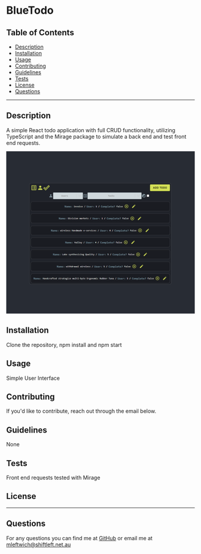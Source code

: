 
  
  # BlueTodo
  
  ## Table of Contents
  * [Description](#description)
  * [Installation](#installation)
  * [Usage](#usage)
  * [Contributing](#contributing)
  * [Guidelines](#guidelines)
  * [Tests](#tests)
  * [License](#license)
  * [Questions](#questions)
---

  ## Description
  A simple React todo application with full CRUD functionality, utilizing TypeScript and the Mirage package to simulate a back end and test front end requests.

![screenshot](./screenshot.png)

  ## Installation
   Clone the repository, npm install and npm start


  ## Usage
   Simple User Interface


  ## Contributing
   If you'd like to contribute, reach out through the email below.


  ## Guidelines
   None


  ## Tests
   Front end requests tested with Mirage


  ## License
   

   ---

  ## Questions
   For any questions you can find me at [GitHub](https://github.com/mleftwich) or email me at [mleftwich@shiftleft.net.au](mailto:mleftwich@shiftleft.net.au) 
